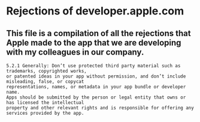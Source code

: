 # Rejections of developer.apple.com


## This file is a compilation of all the rejections that Apple made to the app that we are developing with my colleagues in our company.


```
5.2.1 Generally: Don’t use protected third party material such as trademarks, copyrighted works,
or patented ideas in your app without permission, and don’t include misleading, false, or copycat 
representations, names, or metadata in your app bundle or developer name.
Apps should be submitted by the person or legal entity that owns or has licensed the intellectual
property and other relevant rights and is responsible for offering any services provided by the app.
```

